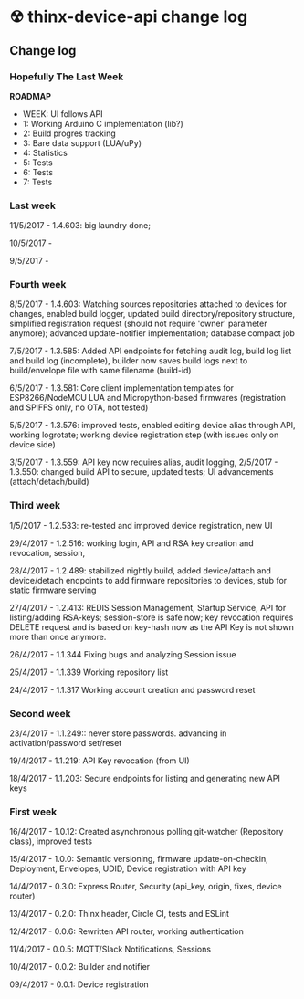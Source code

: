# ☢ thinx-device-api change log

## Change log

### Hopefully The Last Week

**ROADMAP**

* WEEK: UI follows API
* 1: Working Arduino C implementation (lib?)
* 2: Build progres tracking
* 3: Bare data support (LUA/uPy)
* 4: Statistics
* 5: Tests
* 6: Tests
* 7: Tests

### Last week

11/5/2017 - 1.4.603: big laundry done; 

10/5/2017 -

9/5/2017 -

### Fourth week

8/5/2017 - 1.4.603: Watching sources repositories attached to devices for changes, enabled build logger, updated build directory/repository structure, simplified registration request (should not require 'owner' parameter anymore); advanced update-notifier implementation; database compact job

7/5/2017 - 1.3.585: Added API endpoints for fetching audit log, build log list and build log (incomplete), builder now saves build logs next to build/envelope file with same filename (build-id)

6/5/2017 - 1.3.581: Core client implementation templates for ESP8266/NodeMCU LUA and Micropython-based firmwares (registration and SPIFFS only, no OTA, not tested)

5/5/2017 - 1.3.576: improved tests, enabled editing device alias through API, working logrotate; working device registration step (with issues only on device side)

3/5/2017 - 1.3.559: API key now requires alias, audit logging,
2/5/2017 - 1.3.550: changed build API to secure, updated tests; UI advancements (attach/detach/build)

### Third week

1/5/2017 - 1.2.533: re-tested and improved device registration, new UI

29/4/2017 - 1.2.516: working login, API and RSA key creation and revocation, session,

28/4/2017 - 1.2.489: stabilized nightly build, added device/attach and device/detach endpoints to add firmware repositories to devices, stub for static firmware serving

27/4/2017 - 1.2.413: REDIS Session Management, Startup Service, API for listing/adding RSA-keys; session-store is safe now; key revocation requires DELETE request and is based on key-hash now as the API Key is not shown more than once anymore.

26/4/2017 - 1.1.344 Fixing bugs and analyzing Session issue

25/4/2017 - 1.1.339 Working repository list

24/4/2017 - 1.1.317 Working account creation and password reset

### Second week

23/4/2017 - 1.1.249:: never store passwords. advancing in activation/password set/reset

19/4/2017 - 1.1.219: API Key revocation (from UI)

18/4/2017 - 1.1.203: Secure endpoints for listing and generating new API keys

### First week

16/4/2017 - 1.0.12: Created asynchronous polling git-watcher (Repository class), improved tests

15/4/2017 - 1.0.0: Semantic versioning, firmware update-on-checkin, Deployment, Envelopes, UDID,
Device registration with API key

14/4/2017 - 0.3.0: Express Router, Security (api_key, origin, fixes, device router)

13/4/2017 - 0.2.0: Thinx header, Circle CI, tests and ESLint

12/4/2017 - 0.0.6: Rewritten API router, working authentication

11/4/2017 - 0.0.5: MQTT/Slack Notifications, Sessions

10/4/2017 - 0.0.2: Builder and notifier

09/4/2017 - 0.0.1: Device registration
